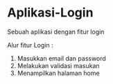 # Aplikasi-Login
Sebuah aplikasi dengan fitur login

Alur fitur Login :
1. Masukkan email dan password
2. Melakukan validasi masukan
3. Menampilkan halaman home
